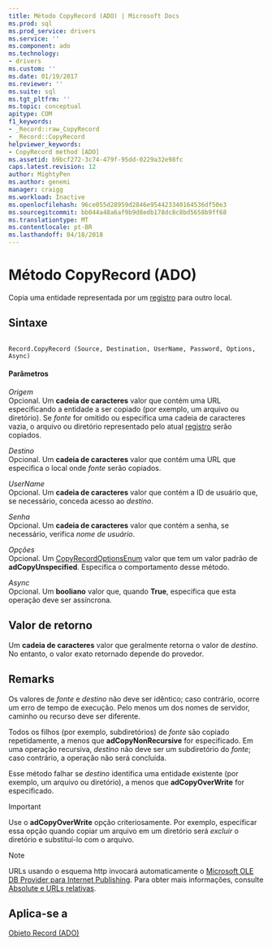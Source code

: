 ```yaml
---
title: Método CopyRecord (ADO) | Microsoft Docs
ms.prod: sql
ms.prod_service: drivers
ms.service: ''
ms.component: ado
ms.technology:
- drivers
ms.custom: ''
ms.date: 01/19/2017
ms.reviewer: ''
ms.suite: sql
ms.tgt_pltfrm: ''
ms.topic: conceptual
apitype: COM
f1_keywords:
- _Record::raw_CopyRecord
- _Record::CopyRecord
helpviewer_keywords:
- CopyRecord method [ADO]
ms.assetid: b9bcf272-3c74-479f-95dd-0229a32e98fc
caps.latest.revision: 12
author: MightyPen
ms.author: genemi
manager: craigg
ms.workload: Inactive
ms.openlocfilehash: 96ce055d28959d2846e954423340164536df50e3
ms.sourcegitcommit: bb044a48a6af9b9d8edb178dc8c8bd5658b9ff68
ms.translationtype: MT
ms.contentlocale: pt-BR
ms.lasthandoff: 04/18/2018
---
```

# <a name="copyrecord-method-ado"></a>Método CopyRecord (ADO)
Copia uma entidade representada por um [registro](../../../ado/reference/ado-api/record-object-ado.md) para outro local.  
  
## <a name="syntax"></a>Sintaxe  
  
```  
  
Record.CopyRecord (Source, Destination, UserName, Password, Options, Async)  
```  
  
#### <a name="parameters"></a>Parâmetros  
 *Origem*  
 Opcional. Um **cadeia de caracteres** valor que contém uma URL especificando a entidade a ser copiado (por exemplo, um arquivo ou diretório). Se *fonte* for omitido ou especifica uma cadeia de caracteres vazia, o arquivo ou diretório representado pelo atual [registro](../../../ado/reference/ado-api/record-object-ado.md) serão copiados.  
  
 *Destino*  
 Opcional. Um **cadeia de caracteres** valor que contém uma URL que especifica o local onde *fonte* serão copiados.  
  
 *UserName*  
 Opcional. Um **cadeia de caracteres** valor que contém a ID de usuário que, se necessário, conceda acesso ao *destino*.  
  
 *Senha*  
 Opcional. Um **cadeia de caracteres** valor que contém a senha, se necessário, verifica *nome de usuário*.  
  
 *Opções*  
 Opcional. Um [CopyRecordOptionsEnum](../../../ado/reference/ado-api/copyrecordoptionsenum.md) valor que tem um valor padrão de **adCopyUnspecified**. Especifica o comportamento desse método.  
  
 *Async*  
 Opcional. Um **booliano** valor que, quando **True**, especifica que esta operação deve ser assíncrona.  
  
## <a name="return-value"></a>Valor de retorno  
 Um **cadeia de caracteres** valor que geralmente retorna o valor de *destino*. No entanto, o valor exato retornado depende do provedor.  
  
## <a name="remarks"></a>Remarks  
 Os valores de *fonte* e *destino* não deve ser idêntico; caso contrário, ocorre um erro de tempo de execução. Pelo menos um dos nomes de servidor, caminho ou recurso deve ser diferente.  
  
 Todos os filhos (por exemplo, subdiretórios) de *fonte* são copiado repetidamente, a menos que **adCopyNonRecursive** for especificado. Em uma operação recursiva, *destino* não deve ser um subdiretório do *fonte*; caso contrário, a operação não será concluída.  
  
 Esse método falhar se *destino* identifica uma entidade existente (por exemplo, um arquivo ou diretório), a menos que **adCopyOverWrite** for especificado.  
  
> [!IMPORTANT]
>  Use o **adCopyOverWrite** opção criteriosamente. Por exemplo, especificar essa opção quando copiar um arquivo em um diretório será *excluir* o diretório e substituí-lo com o arquivo.  
  
> [!NOTE]
>  URLs usando o esquema http invocará automaticamente o [Microsoft OLE DB Provider para Internet Publishing](../../../ado/guide/appendixes/microsoft-ole-db-provider-for-internet-publishing.md). Para obter mais informações, consulte [Absolute e URLs relativas](../../../ado/guide/data/absolute-and-relative-urls.md).  
  
## <a name="applies-to"></a>Aplica-se a  
 [Objeto Record (ADO)](../../../ado/reference/ado-api/record-object-ado.md)
